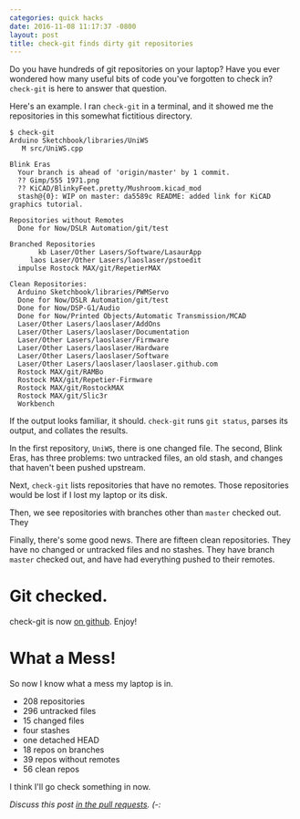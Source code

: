 ```yaml
---
categories: quick hacks
date: 2016-11-08 11:17:37 -0800
layout: post
title: check-git finds dirty git repositories
---
```

Do you have hundreds of git repositories on your laptop?  Have you
ever wondered how many useful bits of code you've forgotten to check
in?  `check-git` is here to answer that question.

Here's an example.  I ran `check-git` in a terminal, and it showed
me the repositories in this somewhat fictitious directory.

    $ check-git
    Arduino Sketchbook/libraries/UniWS
       M src/UniWS.cpp

    Blink Eras
      Your branch is ahead of 'origin/master' by 1 commit.
      ?? Gimp/555 1971.png
      ?? KiCAD/BlinkyFeet.pretty/Mushroom.kicad_mod
      stash@{0}: WIP on master: da5589c README: added link for KiCAD graphics tutorial.

    Repositories without Remotes
      Done for Now/DSLR Automation/git/test

    Branched Repositories
           kb Laser/Other Lasers/Software/LasaurApp
         laos Laser/Other Lasers/laoslaser/pstoedit
      impulse Rostock MAX/git/RepetierMAX

    Clean Repositories:
      Arduino Sketchbook/libraries/PWMServo
      Done for Now/DSLR Automation/git/test
      Done for Now/DSP-G1/Audio
      Done for Now/Printed Objects/Automatic Transmission/MCAD
      Laser/Other Lasers/laoslaser/AddOns
      Laser/Other Lasers/laoslaser/Documentation
      Laser/Other Lasers/laoslaser/Firmware
      Laser/Other Lasers/laoslaser/Hardware
      Laser/Other Lasers/laoslaser/Software
      Laser/Other Lasers/laoslaser/laoslaser.github.com
      Rostock MAX/git/RAMBo
      Rostock MAX/git/Repetier-Firmware
      Rostock MAX/git/RostockMAX
      Rostock MAX/git/Slic3r
      Workbench

If the output looks familiar, it should.  `check-git` runs `git
status`, parses its output, and collates the results.

In the first repository, `UniWS`, there is one changed file.  The
second, Blink Eras, has three problems: two untracked files, an old
stash, and changes that haven't been pushed upstream.

Next, `check-git` lists repositories that have no remotes.  Those
repositories would be lost if I lost my laptop or its disk.

Then, we see repositories with branches other than `master` checked
out.  They

Finally, there's some good news.  There are fifteen clean
repositories.  They have no changed or untracked files and no stashes.
They have branch `master` checked out, and have had everything pushed
to their remotes.


# Git checked.

check-git is now [on github](https://github.com/kbob/check-git).
Enjoy!


# What a Mess!

So now I know what a mess my laptop is in.

 * 208 repositories
 * 296 untracked files
 * 15 changed files
 * four stashes
 * one detached HEAD
 * 18 repos on branches
 * 39 repos without remotes
 * 56 clean repos

I think I'll go check something in now.


*Discuss this post [in the pull requests](https://github.com/kbob/check-git/pulls). (-:*
